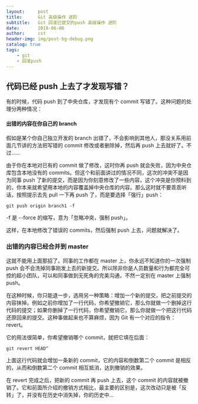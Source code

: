 ```yaml
---
layout:     post
title:      Git 高级操作 进阶
subtitle:   Git 回滚已提交的push 高级操作 进阶
date:       2018-06-06
author:     cst
header-img: img/post-bg-debug.png
catalog: true
tags:
    - git
    - 回滚push
---
```

## 代码已经 push 上去了才发现写错？
  有的时候，代码 push 到了中央仓库，才发现有个 commit 写错了。这种问题的处理分两种情况：

#### 出错的内容在你自己的 branch
  假如是某个你自己独立开发的 branch 出错了，不会影响到其他人，那没关系用前面几节讲的方法把写错的 commit 修改或者删除掉，然后再 push 上去就好了。不过……


  由于你在本地对已有的 commit 做了修改，这时你再 push 就会失败，因为中央仓库包含本地没有的 commits。但这个和前面讲过的情况不同，这次的冲突不是因为同事 push 了新的提交，而是因为你刻意修改了一些内容，这个冲突是你预料到的，你本来就希望用本地的内容覆盖掉中央仓库的内容。那么这时就不要乖乖听话，按照提示去先 pull 一下再 push 了，而是要选择「强行」push：

    git push origin branch1 -f
  -f 是 --force 的缩写，意为「忽略冲突，强制 push」。


  这样，在本地修改了错误的 commits，然后强制 push 上去，问题就解决了。

### 出错的内容已经合并到 master
  这就不能用上面那招了。同事的工作都在 master 上，你永远不知道你的一次强制 push 会不会洗掉同事刚发上去的新提交。所以除非你是人员数量和行为都完全可控的超小团队，可以和同事做到无死角的完美沟通，不然一定别在 master 上强制 push。

  在这种时候，你只能退一步，选用另一种策略：增加一个新的提交，把之前提交的内容抹掉。例如之前你增加了一行代码，你希望撤销它，那么你就做一个删掉这行代码的提交；如果你删掉了一行代码，你希望撤销它，那么你就做一个把这行代码还原回来的提交。这种事做起来也不算麻烦，因为 Git 有一个对应的指令：revert。

  它的用法很简单，你希望撤销哪个 commit，就把它填在后面：

    git revert HEAD^
  上面这行代码就会增加一条新的 commit，它的内容和倒数第二个 commit 是相反的，从而和倒数第二个 commit 相互抵消，达到撤销的效果。

  在 revert 完成之后，把新的 commit 再 push 上去，这个 commit 的内容就被撤销了。它和前面所介绍的撤销方式相比，最主要的区别是，这次改动只是被「反转」了，并没有在历史中消失掉，你的历史中...
